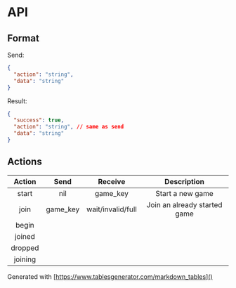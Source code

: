 # API

## Format
Send:
```json
{
  "action": "string",
  "data": "string"
}
```

Result:
```json
{
  "success": true,
  "action": "string", // same as send
  "data": "string"
}
```

## Actions

|  Action 	|   Send   	|      Receive      	|          Description         	|
|:-------:	|:--------:	|:-----------------:	|:----------------------------:	|
| start   	| nil      	| game_key          	| Start a new game             	|
| join    	| game_key 	| wait/invalid/full 	| Join an already started game 	|
| begin   	|          	|                   	|                              	|
| joined  	|          	|                   	|                              	|
| dropped 	|          	|                   	|                              	|
| joining 	|          	|                   	|                              	|


Generated with [https://www.tablesgenerator.com/markdown_tables]()
